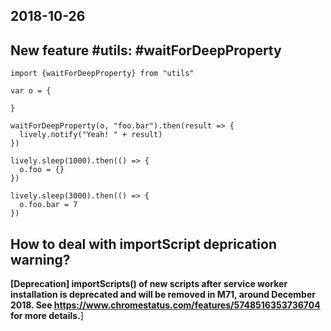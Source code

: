 ## 2018-10-26 

## New feature #utils: #waitForDeepProperty

```
import {waitForDeepProperty} from "utils"

var o = {
  
}

waitForDeepProperty(o, "foo.bar").then(result => {
  lively.notify("Yeah! " + result)
})

lively.sleep(1000).then(() => {
  o.foo = {}
})

lively.sleep(3000).then(() => {
  o.foo.bar = 7
})

```

## How to deal with importScript deprication warning?

**[Deprecation] importScripts() of new scripts after service worker installation is deprecated and will be removed in M71, around December 2018. See https://www.chromestatus.com/features/5748516353736704 for more details.**]


